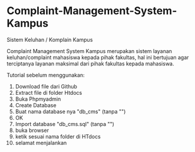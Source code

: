 # Complaint-Management-System-Kampus
Sistem Keluhan / Komplain Kampus

Complaint Management System Kampus merupakan sistem layanan keluhan/complaint mahasiswa kepada pihak fakultas, hal ini bertujuan agar terciptanya layanan maksimal dari pihak fakultas kepada mahasiswa.

Tutorial sebelum menggunakan:

1. Download file dari Github
2. Extract file di folder Htdocs
3. Buka Phpmyadmin
4. Create Database
5. Buat nama database nya "db_cms" (tanpa "")
6. OK
7. Import database "db_cms.sql" (tanpa "")
11. buka browser
12. ketik sesuai nama folder di HTdocs
11. selamat menjalankan
